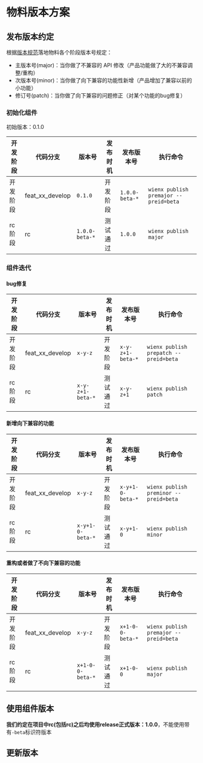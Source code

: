 # 物料版本方案


## 发布版本约定

根据[版本规范](./material-version.html)落地物料各个阶段版本号规定：

- 主版本号(major)：当你做了不兼容的 API 修改（产品功能做了大的不兼容调整/重构）
- 次版本号(minor)：当你做了向下兼容的功能性新增（产品增加了兼容以前的小功能）
- 修订号(patch)：当你做了向下兼容的问题修正（对某个功能的bug修复）


### 初始化组件

初始版本：0.1.0

|    开发阶段    | 代码分支 |  版本号 | 发布时机 | 发布版本号 | 执行命令
| ---------------------- | --- | --- | ----- | --- | --- |
| 开发阶段       | feat_xx_develop  | `0.1.0` | 开发阶段 | `1.0.0-beta-*` | `wienx publish premajor --preid=beta`
| rc阶段        |  rc | `1.0.0-beta-*` | 测试通过 | `1.0.0` | `wienx publish major`

### 组件迭代

#### bug修复

|    开发阶段    | 代码分支 |  版本号 | 发布时机| 发布版本号 | 执行命令
| ---------------------- | --- | --- |--- |  --- | --- |
| 开发阶段       | feat_xx_develop  | `x-y-z` | 开发阶段 | `x-y-z+1-beta-*` | `wienx publish prepatch --preid=beta`
| rc阶段        |  rc | `x-y-z+1-beta-*` | 测试通过 | `x-y-z+1` | `wienx publish patch`


#### 新增向下兼容的功能

|    开发阶段    | 代码分支 |  版本号 | 发布时机 |  发布版本号 | 执行命令
| ---------------------- | --- | --- | --- | --- |  --- |
| 开发阶段       | feat_xx_develop  | `x-y-z` | 开发阶段 | `x-y+1-0-beta-*` | `wienx publish preminor --preid=beta`
| rc阶段        |  rc | `x-y+1-0-beta-*` | 测试通过 | `x-y+1-0` | `wienx publish minor`



#### 重构或者做了不向下兼容的功能

|    开发阶段    | 代码分支 |  版本号 |  发布时机 | 发布版本号 | 执行命令
| ---------------------- | --- | --- | --- | --- | --- |
| 开发阶段       | feat_xx_develop  | `x-y-z` | 开发阶段 | `x+1-0-0-beta-*` | `wienx publish premajor --preid=beta`
| rc阶段        |  rc | `x+1-0-0-beta-*` | 测试通过 | `x+1-0-0` | `wienx publish major`




## 使用组件版本

**我们约定在项目中rc(包括rc)之后均使用release正式版本：1.0.0**，不能使用带有`-beta`标识符版本


## 更新版本